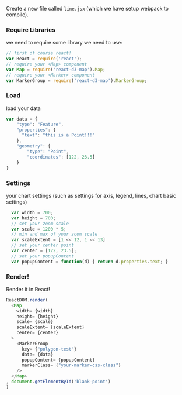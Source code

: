 Create a new file called `line.jsx` (which we have setup webpack to compile).


### Require Libraries

we need to require some library we need to use:

```js
// first of course react!
var React = require('react');
// require your <Map> component
var Map = require('react-d3-map').Map;
// require your <Marker> component
var MarkerGroup = require('react-d3-map').MarkerGroup;

```

### Load

load your data

```js
var data = {
    "type": "Feature",
    "properties": {
      "text": "this is a Point!!!"
    },
    "geometry": {
        "type": "Point",
        "coordinates": [122, 23.5]
    }
}
```

### Settings

your chart settings (such as settings for axis, legend, lines, chart basic settings)

```js
  var width = 700;
  var height = 700;
  // set your zoom scale
  var scale = 1200 * 5;
  // min and max of your zoom scale
  var scaleExtent = [1 << 12, 1 << 13]
  // set your center point
  var center = [122, 23.5];
  // set your popupContent
  var popupContent = function(d) { return d.properties.text; }
```

### Render!

Render it in React!

```js
ReactDOM.render(
  <Map
    width= {width}
    height= {height}
    scale= {scale}
    scaleExtent= {scaleExtent}
    center= {center}
  >
    <MarkerGroup
      key= {"polygon-test"}
      data= {data}
      popupContent= {popupContent}
      markerClass= {"your-marker-css-class"}
    />
  </Map>
, document.getElementById('blank-point')
)
```
